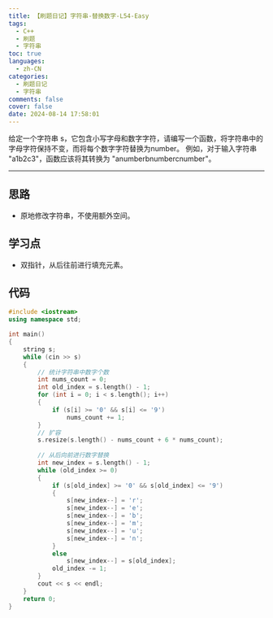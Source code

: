 ```yaml
---
title: 【刷题日记】字符串-替换数字-L54-Easy
tags:
  - C++
  - 刷题
  - 字符串
toc: true
languages:
  - zh-CN
categories:
  - 刷题日记
  - 字符串
comments: false
cover: false
date: 2024-08-14 17:58:01
---
```


给定一个字符串 s，它包含小写字母和数字字符，请编写一个函数，将字符串中的字母字符保持不变，而将每个数字字符替换为number。 例如，对于输入字符串 "a1b2c3"，函数应该将其转换为 "anumberbnumbercnumber"。

<!-- more -->

---

## 思路

* 原地修改字符串，不使用额外空间。

## 学习点

* 双指针，从后往前进行填充元素。

## 代码

```cpp
#include <iostream>
using namespace std;

int main()
{
    string s;
    while (cin >> s)
    {
        // 统计字符串中数字个数
        int nums_count = 0;
        int old_index = s.length() - 1;
        for (int i = 0; i < s.length(); i++)
        {
            if (s[i] >= '0' && s[i] <= '9')
                nums_count += 1;
        }
        // 扩容
        s.resize(s.length() - nums_count + 6 * nums_count);
        
        // 从后向前进行数字替换
        int new_index = s.length() - 1;
        while (old_index >= 0)
        {
            if (s[old_index] >= '0' && s[old_index] <= '9')
            {
                s[new_index--] = 'r';
                s[new_index--] = 'e';
                s[new_index--] = 'b';
                s[new_index--] = 'm';
                s[new_index--] = 'u';
                s[new_index--] = 'n';
            }
            else
                s[new_index--] = s[old_index];
            old_index -= 1;
        }
        cout << s << endl;
    }
    return 0;
}
```